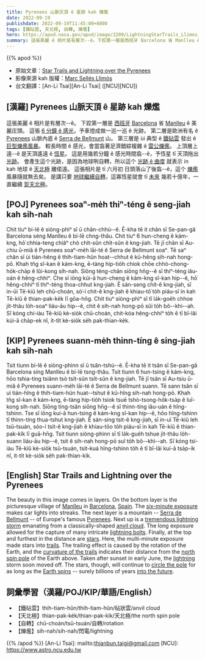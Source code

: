 ```yaml
---
title: Pyrenees 山脈天頂 ê 星跡 kah 爍爁
date: 2022-09-19
publishdate: 2022-09-19T11:45:00+0800
tags: [鐵砧雲, 天北極, 自轉, 爍爁]
hero: https://apod.nasa.gov/apod/image/2209/LightningStarTrails_Llimos_960.jpg
summary: 這張美麗 ê 相片是有層次--ê。下跤第一層是西班牙 Barcelona 省 Manlleu ê 美麗庄頭。
---
```


{{% apod %}}

- 原始文章：[Star Trails and Lightning over the Pyrenees](https://apod.nasa.gov/apod/ap220919.html)
- 影像來源 kah 版權：[Marc Sellés Llimós](https://www.instagram.com/marcselles/)
- 台文翻譯：[An-Li Tsai][An-Li Tsai] ([NCU][NCU])

## [漢羅] Pyrenees 山脈天頂 ê 星跡 kah 爍爁
這張美麗 ê 相片是有層次--ê。
下跤第一層是 [西班牙][Spain] [Barcelona][Barcelona] 省 [Manlleu][Manlleu] ê 美麗庄頭。
這張 [6 分鐘 ê 感光][six-minute exposure]，予車燈成做一巡一巡 ê 光跡。
第二層是歐洲有名 ê [Pyrenees][Pyrenees] 山脈內底 ê [Serra de Bellmunt][Serra de Bellmunt] 山。
第三層是 ùi 典型 ê [鐵砧雲][anvil cloud] 發出 ê [巨型爍爁風暴][tremendous lightning storm]。
較長時間 ê 感光，會當翕著足濟錯綜複雜 ê [雷公爍爁][lightning bolts]。
上頂層上遠--ê 是天頂遙遠 ê [恆星][stars]。
這是用幾若分鐘 ê 感光時間翕--ê，予恆星 tī 天頂拖出 [光跡][trails]。
會產生這个光跡，是因為地球咧自轉，所以這个 [光跡 ê 曲度][curvature of the trails] 就表示 in kah 地球 ê [天北極][north spin pole t] 離偌遠。
這張相片是 tī 六月初 日頭落山了後翕--ê，這个 [爍爁][lightning] 風暴隨就無去矣。
是講只要 [地球繼續自轉][Earth spins t]，這寡恆星就會 tī [未來][into the future] 幾若十億年，一直繼續 [踅天北極][circle the pole]。

## [POJ] Pyrenees soaⁿ-me̍h thiⁿ-téng ê seng-jiah kah sih-nah
Chit tiuⁿ bí-lē ê siòng-phìⁿ sī ū chân-chhù--ê.
Ē-kha tē it chân sī Se-pan-gâ Barcelona séng Manlleu ê bí-lē chng-thâu.
Chit tiuⁿ 6 hun-cheng ê kám-kng, hō͘ chhia-teng chiâⁿ chò chi̍t-sûn chi̍t-sûn ê kng-jiah.
Tē jī chân sī Au-chiu ū-miâ ê Pyrenees soaⁿ-me̍h lāi-té ê Serra de Bellmunt soaⁿ.
Tē saⁿ chân sī ùi tián-hêng ê thih-tiam-hûn hoat--chhut ê kū-hêng sih-nah hong-pō.
Khah tn̂g sî-kan ê kám-kng, ē-tàng hip-tio̍h chiok chōe chhò-chong-ho̍k-cha̍p ê lûi-kong sih-nah.
Siōng téng-chân siōng hn̄g--ê sī thiⁿ-téng iâu-oán ê hêng-chhiⁿ.
Che sī iōng kúi-ā hun-cheng ê kám-kng sî-kan hip--ê, hō͘ hêng-chhiⁿ tī thiⁿ-téng thoa-chhut kng-jiah.
Ē sán-seng chit-ê kng-jiah, sī in-ūi Tē-kiû leh chū-choán, só͘-í chit-ê kng-jiah ê khiau-tō͘ to̍h piáu-sī in kah Tē-kiû ê thian-pak-ke̍k lī gōa-hn̄g.
Chit tiuⁿ siòng-phìⁿ sī tī la̍k-goe̍h chhoe ji̍t-thâu lo̍h-soaⁿ liáu-āu hip--ê, chit ê sih-nah hong-pō sûi to̍h bô--khì--ah.
Sī kóng chí-iàu Tē-kiû kè-sio̍k chū-choán, chit-kóa hêng-chhiⁿ to̍h ē tī bī-lâi kúi-ā cha̍p-ek nî, it-ti̍t kè-sio̍k se̍h pak-thian-ke̍k.


## [KIP] Pyrenees suann-me̍h thinn-tíng ê sing-jiah kah sih-nah
Tsit tiunn bí-lē ê siòng-phìnn sī ū tsân-tshù--ê.
Ē-kha tē it tsân sī Se-pan-gâ Barcelona síng Manlleu ê bí-lē tsng-thâu.
Tsit tiunn 6 hun-tsing ê kám-kng, hōo tshia-ting tsiânn tsò tsi̍t-sûn tsi̍t-sûn ê kng-jiah.
Tē jī tsân sī Au-tsiu ū-miâ ê Pyrenees suann-me̍h lāi-té ê Serra de Bellmunt suann.
Tē sann tsân sī uì tián-hîng ê thih-tiam-hûn huat--tshut ê kū-hîng sih-nah hong-pō.
Khah tn̂g sî-kan ê kám-kng, ē-tàng hip-tio̍h tsiok tsuē tshò-tsong-ho̍k-tsa̍p ê luî-kong sih-nah.
Siōng tíng-tsân siōng hn̄g--ê sī thinn-tíng iâu-uán ê hîng-tshinn.
Tse sī iōng kuí-ā hun-tsing ê kám-kng sî-kan hip--ê, hōo hîng-tshinn tī thinn-tíng thua-tshut kng-jiah.
Ē sán-sing tsit-ê kng-jiah, sī in-uī Tē-kiû leh tsū-tsuán, sóo-í tsit-ê kng-jiah ê khiau-tōo to̍h piáu-sī in kah Tē-kiû ê thian-pak-ki̍k lī guā-hn̄g.
Tsit tiunn siòng-phìnn sī tī la̍k-gue̍h tshue ji̍t-thâu lo̍h-suann liáu-āu hip--ê, tsit ê sih-nah hong-pō suî to̍h bô--khì--ah.
Sī kóng tsí-iàu Tē-kiû kè-sio̍k tsū-tsuán, tsit-kuá hîng-tshinn to̍h ē tī bī-lâi kuí-ā tsa̍p-ik nî, it-ti̍t kè-sio̍k se̍h pak-thian-ki̍k.

## [English] Star Trails and Lightning over the Pyrenees
The beauty in this image comes in layers.
On the bottom layer is the picturesque village of [Manlleu][Manlleu] in [Barcelona][Barcelona], [Spain][Spain].
The [six-minute exposure][six-minute exposure] makes car lights into streaks.
The next layer is a mountain -- [Serra de Bellmunt][Serra de Bellmunt] -- of Europe's famous [Pyrenees][Pyrenees].
Next up is a [tremendous lightning storm][tremendous lightning storm] emanating from a classically-shaped [anvil cloud][anvil cloud].
The long exposure allowed for the capture of many intricate [lightning bolts][lightning bolts].
Finally, at the top and furthest in the distance are [stars][stars].
Here, the multi-minute exposure made stars into [trails][trails].
The trailing effect is caused by the rotation of the Earth, and the [curvature of the trails][curvature of the trails] indicates their distance from the [north spin pole][north spin pole e] of the Earth above.
Taken after sunset in early June, the [lightning][lightning] storm soon moved off.
The stars, though, will continue to [circle the pole][circle the pole] for as long as the [Earth spins][Earth spins t] -- surely billions of years [into the future][into the future].

## 詞彙學習（漢羅/POJ/KIP/華語/English）
- 【鐵砧雲】thih-tiam-hûn/thih-tiam-hûn/砧狀雲/anvil cloud
- 【天北極】thian-pak-ke̍k/thian-pak-ki̍k/天北極/the north spin pole
- 【自轉】chū-choán/tsū-tsuán/自轉/rotation
- 【爍爁】sih-nah/sih-nah/閃電/lightning


{{% /apod %}}
[An-Li Tsai]: mailto:thianbun.taigi@gmail.com
[NCU]: https://www.astro.ncu.edu.tw

[copyright]: https://apod.nasa.gov/apod/fap/lib/about_apod.html#srapply


[Manlleu]:https://youtu.be/ZvpjCiuYS0M
[Barcelona]:https://en.wikipedia.org/wiki/Province_of_Barcelona
[Spain]:https://en.wikipedia.org/wiki/Spain
[six-minute exposure]:https://www.instagram.com/p/CiN2Z5LqoXo/
[Serra de Bellmunt]:https://commons.wikimedia.org/wiki/File:La_serra_de_Bellmunt_des_de_Sant_Pere_de_Torell%C3%B3_-P1300493.jpg
[Pyrenees]:https://en.wikipedia.org/wiki/Pyrenees
[tremendous lightning storm]:https://www.beverlyhillsvets.com/blog/wp-content/uploads/2021/01/Beverly-Hills-MI-Scared-Cat.jpg
[anvil cloud]:https://en.wikipedia.org/wiki/Cumulonimbus_incus
[lightning bolts]:https://www.lightningmaps.org/
[stars]:https://science.nasa.gov/astrophysics/focus-areas/how-do-stars-form-and-evolve
[trails]:https://earthsky.org/astronomy-essentials/what-are-star-trails/
[curvature of the trails]:https://apod.nasa.gov/apod/ap200407.html
[north spin pole e]:https://apod.nasa.gov/apod/ap220728.html
[north spin pole t]:https://apod.nasa.gov/apod/ap220728.html
[lightning]:https://scijinks.jpl.nasa.gov/lightning
[circle the pole]:https://apod.nasa.gov/apod/ap190118.html
[Earth spins e]:https://apod.nasa.gov/apod/ap210922.html
[Earth spins t]:https://apod.tw/daily/20210922/
[into the future]:https://en.wikipedia.org/wiki/Timeline_of_the_far_future#Earth,_the_Solar_System,_and_the_universe
